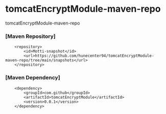 # tomcatEncryptModule-maven-repo
tomcatEncryptModule-maven-repo


### [Maven Repository]
```
	<repository>
		<id>Motti-snapshot</id>
		<url>https://github.com/hunecenter94/tomcatEncryptModule-maven-repo/tree/main/snapshots</url>
	</repository>
```

### [Maven Dependency]
```
    <dependency>
        <groupId>com.github</groupId>
        <artifactId>tomcatEncryptModule</artifactId>
        <version>0.0.1</version>
    </dependency>
```
